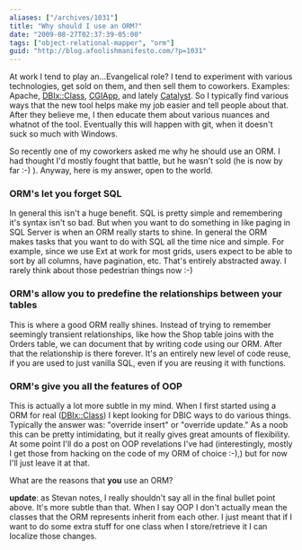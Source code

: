 ```yaml
---
aliases: ["/archives/1031"]
title: "Why should I use an ORM?"
date: "2009-08-27T02:37:39-05:00"
tags: ["object-relational-mapper", "orm"]
guid: "http://blog.afoolishmanifesto.com/?p=1031"
---
```

At work I tend to play an...Evangelical role? I tend to experiment with various technologies, get sold on them, and then sell them to coworkers. Examples: Apache, [DBIx::Class](http://search.cpan.org/perldoc?DBIx::Class), [CGIApp](http://search.cpan.org/perldoc?CGI::Application), and lately [Catalyst](http://search.cpan.org/perldoc?Catalyst). So I typically find various ways that the new tool helps make my job easier and tell people about that. After they believe me, I then educate them about various nuances and whatnot of the tool. Eventually this will happen with git, when it doesn't suck so much with Windows.

So recently one of my coworkers asked me why he should use an ORM. I had thought I'd mostly fought that battle, but he wasn't sold (he is now by far :-) ). Anyway, here is my answer, open to the world.

### ORM's let you forget SQL

In general this isn't a huge benefit. SQL is pretty simple and remembering it's syntax isn't so bad. But when you want to do something in like paging in SQL Server is when an ORM really starts to shine. In general the ORM makes tasks that you want to do with SQL all the time nice and simple. For example, since we use Ext at work for most grids, users expect to be able to sort by all columns, have pagination, etc. That's entirely abstracted away. I rarely think about those pedestrian things now :-)

### ORM's allow you to predefine the relationships between your tables

This is where a good ORM really shines. Instead of trying to remember seemingly transient relationships, like how the Shop table joins with the Orders table, we can document that by writing code using our ORM. After that the relationship is there forever. It's an entirely new level of code reuse, if you are used to just vanilla SQL, even if you are reusing it with functions.

### ORM's give you all the features of OOP

This is actually a lot more subtle in my mind. When I first started using a ORM for real ([DBIx::Class](http://search.cpan.org/perldoc?DBIx::Class)) I kept looking for DBIC ways to do various things. Typically the answer was: "override insert" or "override update." As a noob this can be pretty intimidating, but it really gives great amounts of flexibility. At some point I'll do a post on OOP revelations I've had (interestingly, mostly I get those from hacking on the code of my ORM of choice :-),) but for now I'll just leave it at that.

What are the reasons that **you** use an ORM?

**update**: as Stevan notes, I really shouldn't say all in the final bullet point above. It's more subtle than that. When I say OOP I don't actually mean the classes that the ORM represents inherit from each other. I just meant that if I want to do some extra stuff for one class when I store/retrieve it I can localize those changes.
